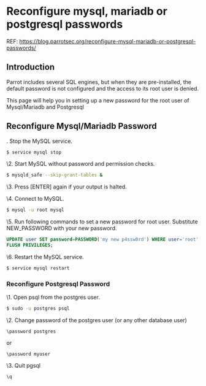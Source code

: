# Reconfigure mysql, mariadb or postgresql passwords

REF: https://blog.parrotsec.org/reconfigure-mysql-mariadb-or-postgresql-passwords/

## Introduction

Parrot includes several SQL engines, but when they are pre-installed, the default password is not configured and the access to its root user is denied.

This page will help you in setting up a new password for the root user of Mysql/Mariadb and Postgresql

 ## Reconfigure Mysql/Mariadb Password

. Stop the MySQL service.

```bash
$ service mysql stop
```

\2. Start MySQL without password and permission checks.

```bash
$ mysqld_safe --skip-grant-tables &
```

\3. Press [ENTER] again if your output is halted.

\4. Connect to MySQL.

```bash
$ mysql -u root mysql
```

\5. Run following commands to set a new password for root user. Substitute NEW_PASSWORD with your new password.

```sql
UPDATE user SET password=PASSWORD('my new p4ssw0rd') WHERE user='root';
FLUSH PRIVILEGES;
```

\6. Restart the MySQL service.

```bash
$ service mysql restart
```

### Reconfigure Postgresql Password

\1. Open psql from the postgres user.

```bash
$ sudo -u postgres psql
```

\2. Change password of the postgres user (or any other database user)

```
\password postgres
```

or

```
\password myuser
```

\3. Quit pgsql

```
\q
```